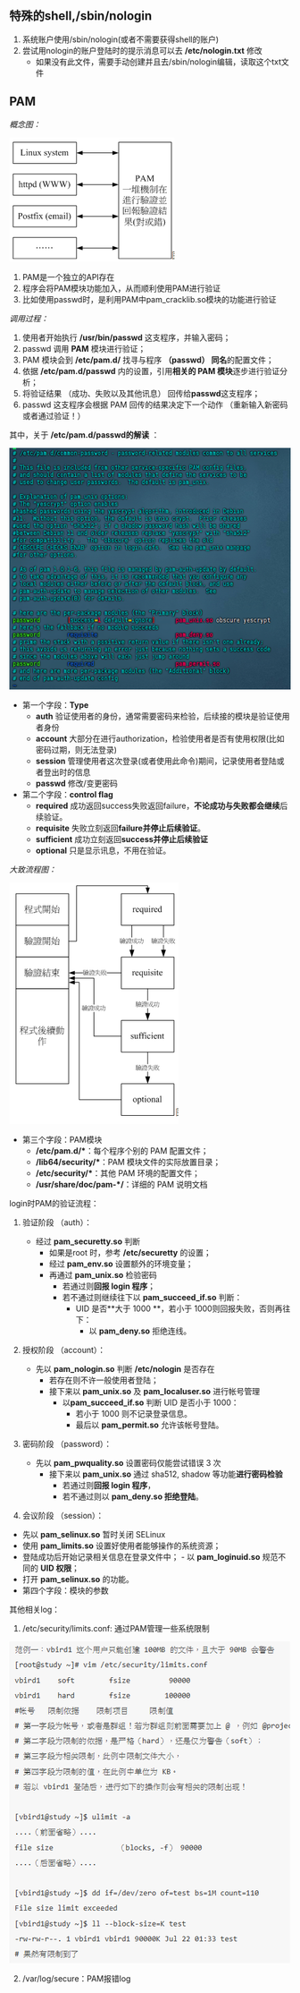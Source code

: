 ## 特殊的shell,/sbin/nologin
1. 系统账户使用/sbin/nologin(或者不需要获得shell的账户)
2. 尝试用nologin的账户登陆时的提示消息可以去 **/etc/nologin.txt** 修改
    - 如果没有此文件，需要手动创建并且去/sbin/nologin编辑，读取这个txt文件


## PAM
*概念图：*

![0](/img/15Chapter/Capture22.PNG)

1. PAM是一个独立的API存在
2. 程序会将PAM模块功能加入，从而顺利使用PAM进行验证
3. 比如使用passwd时，是利用PAM中pam_cracklib.so模块的功能进行验证

*调用过程：*
1. 使用者开始执行 **/usr/bin/passwd** 这支程序，并输入密码；
2. passwd 调用 **PAM** 模块进行验证；
3. PAM 模块会到 **/etc/pam.d/** 找寻与程序 **（passwd） 同名**的配置文件；
4. 依据 **/etc/pam.d/passwd** 内的设置，引用**相关的 PAM 模块**逐步进行验证分析；
5. 将验证结果 （成功、失败以及其他讯息） 回传给**passwd**这支程序；
6. passwd 这支程序会根据 PAM 回传的结果决定下一个动作 （重新输入新密码或者通过验证！）

其中，关于 **/etc/pam.d/passwd的解读** ：

![0](/img/15Chapter/Capture23.PNG)

- 第一个字段：**Type**
    - **auth** 验证使用者的身份，通常需要密码来检验，后续接的模块是验证使用者身份
    - **account** 大部分在进行authorization，检验使用者是否有使用权限(比如密码过期，则无法登录)
    - **session** 管理使用者这次登录(或者使用此命令)期间，记录使用者登陆或者登出时的信息
    - **passwd** 修改/变更密码
- 第二个字段：**control flag**
    - **required** 成功返回success失败返回failure，**不论成功与失败都会继续**后续验证。
    - **requisite** 失败立刻返回**failure并停止后续验证**。
    - **sufficient** 成功立刻返回**success并停止后续验证**
    - **optional** 只是显示讯息，不用在验证。

*大致流程图：*

![0](/img/15Chapter/Capture24.PNG)

- 第三个字段：PAM模块
    - **/etc/pam.d/\***：每个程序个别的 PAM 配置文件；
    - **/lib64/security/\***：PAM 模块文件的实际放置目录；
    - **/etc/security/\***：其他 PAM 环境的配置文件；
    - **/usr/share/doc/pam-*/**：详细的 PAM 说明文档

login时PAM的验证流程：
1. 验证阶段 （auth）：
    - 经过 **pam_securetty.so** 判断
        - 如果是root 时，参考 **/etc/securetty** 的设置；
        - 经过 **pam_env.so** 设置额外的环境变量；
        - 再通过 **pam_unix.so** 检验密码   
            - 若通过则**回报 login 程序**；
            - 若不通过则继续往下以 **pam_succeed_if.so** 判断：     
                - UID 是否**大于 1000 **，若小于 1000则回报失败，否则再往下：
                    - 以 **pam_deny.so** 拒绝连线。

2. 授权阶段 （account）：
    - 先以 **pam_nologin.so** 判断 **/etc/nologin** 是否存在
        - 若存在则不许一般使用者登陆； 
        - 接下来以 **pam_unix.so** 及 **pam_localuser.so** 进行帐号管理
            - 以**pam_succeed_if.so** 判断 UID 是否小于 1000：
                - 若小于 1000 则不记录登录信息。
                - 最后以 **pam_permit.so** 允许该帐号登陆。

3. 密码阶段 （password）：
    - 先以 **pam_pwquality.so** 设置密码仅能尝试错误 3 次
        - 接下来以 **pam_unix.so** 通过 sha512, shadow 等功能**进行密码检验**
            - 若通过则**回报 login 程序**，
            - 若不通过则以 **pam_deny.so 拒绝登陆**。

4. 会议阶段 （session）：
- 先以 **pam_selinux.so** 暂时关闭 SELinux
- 使用 **pam_limits.so** 设置好使用者能够操作的系统资源； 
- 登陆成功后开始记录相关信息在登录文件中； - 以 **pam_loginuid.so** 规范不同的 **UID 权限**；
- 打开 **pam_selinux.so** 的功能。
- 第四个字段：模块的参数

其他相关log：
1. /etc/security/limits.conf: 通过PAM管理一些系统限制

![0](/img/15Chapter/Capture25.PNG)

2. /var/log/secure：PAM报错log
